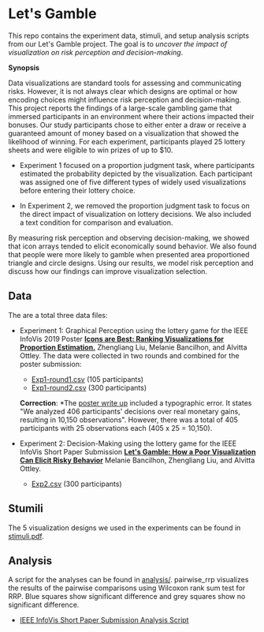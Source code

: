 # Let's Gamble

This repo contains the experiment data, stimuli, and setup analysis scripts from our Let's Gamble project. The goal is to *uncover the impact of visualization on risk perception and decision-making*.

**Synopsis**

Data visualizations are standard tools for assessing and communicating risks. However, it is not always clear which designs are optimal or how encoding choices might influence risk perception and decision-making. This project reports the findings of a large-scale gambling game that immersed participants in an environment where their actions impacted their bonuses. Our study participants chose to either enter a draw or receive a guaranteed amount of money based on a visualization that showed the likelihood of winning. For each experiment, participants played 25 lottery sheets and were eligible to win prizes of up to \$10. 
* Experiment 1 focused on a proportion judgment task, where participants estimated the probability depicted by the visualization. Each participant was assigned one of five different types of widely used visualizations before entering their lottery choice. 

* In Experiment 2, we removed the proportion judgment task to focus on the direct impact of visualization on lottery decisions. We also included a text condition for comparison and evaluation.

By measuring risk perception and observing decision-making, we showed that icon arrays tended to elicit economically sound behavior. We also found that people were more likely to gamble when presented area proportioned triangle and circle designs. Using our results, we model risk perception and discuss how our findings can improve visualization selection.


## Data
The are a total three data files:
* Experiment 1: Graphical Perception using the lottery game for the IEEE InfoVis 2019 Poster [**Icons are Best: Ranking  Visualizations for Proportion  Estimation.**](https://github.com/washuvis/letsgamble/blob/master/VIS2019_poster.pdf) Zhengliang Liu, Melanie Bancilhon, and Alvitta Ottley. The data were collected in two rounds and combined for the poster submission:
  * [Exp1-round1.csv](https://github.com/washuvis/letsgamble/blob/master/data/Exp1-round1.csv) (105 participants)
  * [Exp1-round2.csv](https://github.com/washuvis/letsgamble/blob/master/data/Exp1-round2.csv) (300 participants)
  
  **Correction**: *The [poster write up](https://github.com/washuvis/letsgamble/blob/master/VIS2019_write_up.pdf) included a typographic error. It states "We analyzed 406 participants' decisions over real monetary gains, resulting in 10,150 observations". However, there was a total of 405 participants with 25 observations each (405 x 25 = 10,150). 

* Experiment 2: Decision-Making using the lottery game for the IEEE InfoVis Short Paper Submission [**Let's Gamble: How a Poor Visualization Can Elicit Risky Behavior**](https://github.com/washuvis/letsgamble/blob/master/VIS2020_short_paper.pdf) Melanie Bancilhon, Zhengliang Liu, and Alvitta Ottley.
  * [Exp2.csv](https://github.com/washuvis/letsgamble/blob/master/data/Exp2.csv) (300 participants) 

## Stumili
The 5 visualization designs we used in the experiments can be found in [stimuli.pdf](https://washuvis.github.io/letsgamble/stimuli.pdf).

## Analysis
A script for the analyses can be found in [analysis/](https://github.com/washuvis/letsgamble/blob/master/analysis/).
pairwise_rrp visualizes the results of the pairwise comparisons using Wilcoxon rank sum test for RRP. Blue squares show significant difference and grey squares show no significant difference. 

* [IEEE InfoVis Short Paper Submission Analysis Script](https://washuvis.github.io/letsgamble/analysis/short_paper_analysis.html) 


